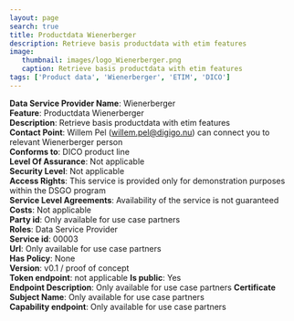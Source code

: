 ```yaml
---
layout: page
search: true
title: Productdata Wienerberger
description: Retrieve basis productdata with etim features
image:
   thumbnail: images/logo_Wienerberger.png
   caption: Retrieve basis productdata with etim features
tags: ['Product data', 'Wienerberger', 'ETIM', 'DICO']
---
```


<b>Data Service Provider Name</b>: Wienerberger  
<b>Feature</b>: Productdata Wienerberger  
<b>Description</b>: Retrieve basis productdata with etim features  
<b>Contact Point</b>: Willem Pel (willem.pel@digigo.nu) can connect you to relevant Wienerberger person  
<b>Conforms to</b>: DICO product line  
<b>Level Of Assurance</b>: Not applicable  
<b>Security Level</b>: Not applicable  
<b>Access Rights</b>: This service is provided only for demonstration purposes within the DSGO program  
<b>Service Level Agreements</b>: Availability of the service is not guaranteed  
<b>Costs</b>: Not applicable  
<b>Party id</b>: Only available for use case partners  
<b>Roles</b>: Data Service Provider  
<b>Service id</b>: 00003  
<b>Url</b>: Only available for use case partners  
<b>Has Policy</b>: None  
<b>Version</b>: v0.1 / proof of concept  
<b>Token endpoint</b>: not applicable
<b>Is public</b>: Yes  
<b>Endpoint Description</b>: Only available for use case partners
<b>Certificate Subject Name</b>: Only available for use case partners  
<b>Capability endpoint</b>: Only available for use case partners
